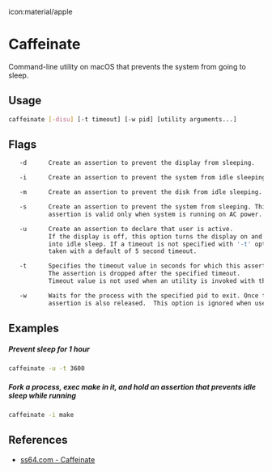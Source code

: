 icon:material/apple

# Caffeinate

Command-line utility on macOS that prevents the system from going to sleep.

## Usage

```bash
caffeinate [-disu] [-t timeout] [-w pid] [utility arguments...]
```

## Flags

```bash
   -d      Create an assertion to prevent the display from sleeping.

   -i      Create an assertion to prevent the system from idle sleeping.

   -m      Create an assertion to prevent the disk from idle sleeping.

   -s      Create an assertion to prevent the system from sleeping. This
           assertion is valid only when system is running on AC power.

   -u      Create an assertion to declare that user is active.
           If the display is off, this option turns the display on and prevents the display from going
           into idle sleep. If a timeout is not specified with '-t' option, then this assertion is
           taken with a default of 5 second timeout.

   -t      Specifies the timeout value in seconds for which this assertion has to be valid.
           The assertion is dropped after the specified timeout.
           Timeout value is not used when an utility is invoked with this command.

   -w      Waits for the process with the specified pid to exit. Once the  the process exits, the
           assertion is also released.  This option is ignored when used with utility option.
```

## Examples

##### Prevent sleep for 1 hour

```bash
caffeinate -u -t 3600
```

##### Fork a process, exec make in it, and hold an assertion that prevents idle sleep while running

```bash
caffeinate -i make
```

## References

- [ss64.com - Caffeinate](https://ss64.com/osx/caffeinate.html)
